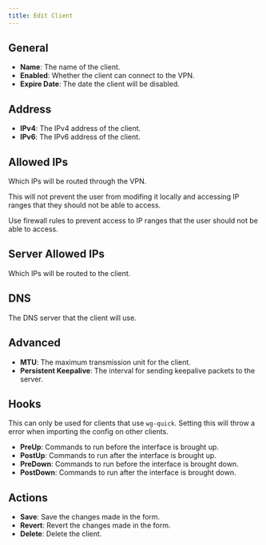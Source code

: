```yaml
---
title: Edit Client
---
```


## General

- **Name**: The name of the client.
- **Enabled**: Whether the client can connect to the VPN.
- **Expire Date**: The date the client will be disabled.

## Address

- **IPv4**: The IPv4 address of the client.
- **IPv6**: The IPv6 address of the client.

## Allowed IPs

Which IPs will be routed through the VPN.

This will not prevent the user from modifing it locally and accessing IP ranges that they should not be able to access.

Use firewall rules to prevent access to IP ranges that the user should not be able to access.

## Server Allowed IPs

Which IPs will be routed to the client.

## DNS

The DNS server that the client will use.

## Advanced

- **MTU**: The maximum transmission unit for the client.
- **Persistent Keepalive**: The interval for sending keepalive packets to the server.

## Hooks

This can only be used for clients that use `wg-quick`. Setting this will throw a error when importing the config on other clients.

- **PreUp**: Commands to run before the interface is brought up.
- **PostUp**: Commands to run after the interface is brought up.
- **PreDown**: Commands to run before the interface is brought down.
- **PostDown**: Commands to run after the interface is brought down.

## Actions

- **Save**: Save the changes made in the form.
- **Revert**: Revert the changes made in the form.
- **Delete**: Delete the client.
